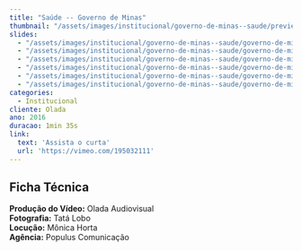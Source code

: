 ```yaml
---
title: "Saúde -- Governo de Minas"
thumbnail: "/assets/images/institucional/governo-de-minas--saude/preview-500x350.jpg"
slides:
  - "/assets/images/institucional/governo-de-minas--saude/governo-de-minas--saude (2).jpg"
  - "/assets/images/institucional/governo-de-minas--saude/governo-de-minas--saude (1).jpg"
  - "/assets/images/institucional/governo-de-minas--saude/governo-de-minas--saude (3).jpg"
  - "/assets/images/institucional/governo-de-minas--saude/governo-de-minas--saude (4).jpg"
  - "/assets/images/institucional/governo-de-minas--saude/governo-de-minas--saude (5).jpg"
  - "/assets/images/institucional/governo-de-minas--saude/governo-de-minas--saude (6).jpg"
categories:
  - Institucional
cliente: Olada
ano: 2016
duracao: 1min 35s
link:
  text: 'Assista o curta'
  url: 'https://vimeo.com/195032111'
---
```


## Ficha Técnica

**Produção do Vídeo:** Olada Audiovisual \
**Fotografia:** Tatá Lobo \
**Locução:** Mônica Horta \
**Agência:** Populus Comunicação